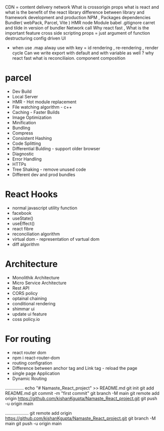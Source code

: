CDN = content delivery network
What is crossorigin
props
what is react and what is the benefit of the react library
difference between library and framework
development and production
NPM , Packages
dependencies
Bundler( webPack, Parcel, Vite )
HMR
node Module
babel
.gitignore
carret and tilde in version of bundler
Network call
Why react fast , What is the important feature
cross side scripting
props = just argument of function
destructuring
config driven UI

- when use .map alway use with key = id
  rendering , re-rendering , render cycle
  Can we write export with default and with variable as well ?
  why react fast
  what is reconciliaion.
  component composition

# parcel

- Dev Build
- Local Server
- HMR - Hot module replacement
- File watching algorithm - c++
- Caching - Faster Builds
- Image Optimization
- Minification
- Bundling
- Compress
- Consistent Hashing
- Code Splitting
- Differential Bulding - support older browser
- Diagnostic
- Error Handling
- HTTPs
- Tree Shaking - remove unused code
- Different dev and prod bundles

# React Hooks

- normal javascript utility function
- facebook
- useState()
- useEffect()
- react fibre
- reconciliation algorithm
- virtual dom - representation of vartual dom
- diff algorithm

# Architecture

- Monolithik Architecture
- Micro Service Architecture
- Rest API
- CORS policy
- optainal chaining
- conditional rendering
- shimmar ui
- update ui feature
- coss policy.io

# For routing

- react router dom
- npm i react-router-dom
- routing configration
- Difference between anchor tag and Link tag - reload the page
- single page Application
- Dynamic Routing

...............
echo "# Namaste_React_project" >> README.md
git init
git add README.md
git commit -m "first commit"
git branch -M main
git remote add origin https://github.com/kishanKgupta/Namaste_React_project.git
git push -u origin main

...................
git remote add origin https://github.com/kishanKgupta/Namaste_React_project.git
git branch -M main
git push -u origin main
